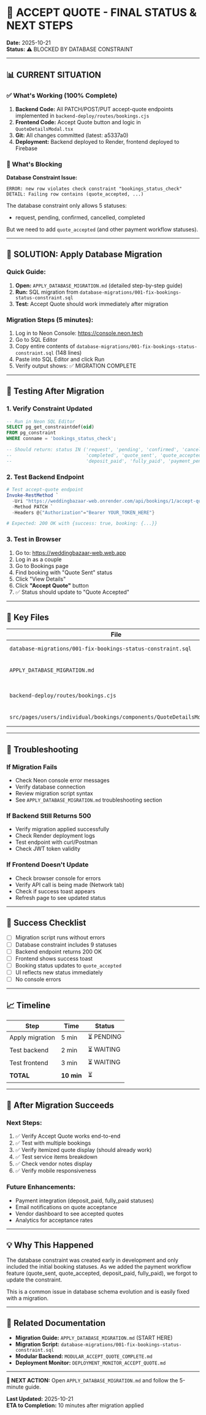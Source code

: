 # 🎯 ACCEPT QUOTE - FINAL STATUS & NEXT STEPS

**Date:** 2025-10-21  
**Status:** ⚠️ BLOCKED BY DATABASE CONSTRAINT

---

## 📊 CURRENT SITUATION

### ✅ What's Working (100% Complete)
1. **Backend Code:** All PATCH/POST/PUT accept-quote endpoints implemented in `backend-deploy/routes/bookings.cjs`
2. **Frontend Code:** Accept Quote button and logic in `QuoteDetailsModal.tsx`
3. **Git:** All changes committed (latest: a5337a0)
4. **Deployment:** Backend deployed to Render, frontend deployed to Firebase

### 🚫 What's Blocking
**Database Constraint Issue:**
```
ERROR: new row violates check constraint "bookings_status_check"
DETAIL: Failing row contains (quote_accepted, ...)
```

The database constraint only allows 5 statuses:
- request, pending, confirmed, cancelled, completed

But we need to add `quote_accepted` (and other payment workflow statuses).

---

## 🔧 SOLUTION: Apply Database Migration

### Quick Guide:
1. **Open:** `APPLY_DATABASE_MIGRATION.md` (detailed step-by-step guide)
2. **Run:** SQL migration from `database-migrations/001-fix-bookings-status-constraint.sql`
3. **Test:** Accept Quote should work immediately after migration

### Migration Steps (5 minutes):
1. Log in to Neon Console: https://console.neon.tech
2. Go to SQL Editor
3. Copy entire contents of `database-migrations/001-fix-bookings-status-constraint.sql` (148 lines)
4. Paste into SQL Editor and click Run
5. Verify output shows: ✅ MIGRATION COMPLETE

---

## 🧪 Testing After Migration

### 1. Verify Constraint Updated
```sql
-- Run in Neon SQL Editor
SELECT pg_get_constraintdef(oid) 
FROM pg_constraint 
WHERE conname = 'bookings_status_check';

-- Should return: status IN ('request', 'pending', 'confirmed', 'cancelled', 
--                           'completed', 'quote_sent', 'quote_accepted', 
--                           'deposit_paid', 'fully_paid', 'payment_pending')
```

### 2. Test Backend Endpoint
```powershell
# Test accept-quote endpoint
Invoke-RestMethod `
  -Uri "https://weddingbazaar-web.onrender.com/api/bookings/1/accept-quote" `
  -Method PATCH `
  -Headers @{"Authorization"="Bearer YOUR_TOKEN_HERE"}

# Expected: 200 OK with {success: true, booking: {...}}
```

### 3. Test in Browser
1. Go to: https://weddingbazaar-web.web.app
2. Log in as a couple
3. Go to Bookings page
4. Find booking with "Quote Sent" status
5. Click "View Details"
6. Click **"Accept Quote"** button
7. ✅ Status should update to "Quote Accepted"

---

## 📁 Key Files

| File | Purpose | Status |
|------|---------|--------|
| `database-migrations/001-fix-bookings-status-constraint.sql` | Migration script | ✅ Ready to run |
| `APPLY_DATABASE_MIGRATION.md` | Step-by-step guide | ✅ Complete |
| `backend-deploy/routes/bookings.cjs` | Accept quote endpoints | ✅ Deployed |
| `src/pages/users/individual/bookings/components/QuoteDetailsModal.tsx` | Frontend logic | ✅ Deployed |

---

## 🐛 Troubleshooting

### If Migration Fails
- Check Neon console error messages
- Verify database connection
- Review migration script syntax
- See `APPLY_DATABASE_MIGRATION.md` troubleshooting section

### If Backend Still Returns 500
- Verify migration applied successfully
- Check Render deployment logs
- Test endpoint with curl/Postman
- Check JWT token validity

### If Frontend Doesn't Update
- Check browser console for errors
- Verify API call is being made (Network tab)
- Check if success toast appears
- Refresh page to see updated status

---

## 🎯 Success Checklist

- [ ] Migration script runs without errors
- [ ] Database constraint includes 9 statuses
- [ ] Backend endpoint returns 200 OK
- [ ] Frontend shows success toast
- [ ] Booking status updates to `quote_accepted`
- [ ] UI reflects new status immediately
- [ ] No console errors

---

## 📈 Timeline

| Step | Time | Status |
|------|------|--------|
| Apply migration | 5 min | ⏳ PENDING |
| Test backend | 2 min | ⏳ WAITING |
| Test frontend | 3 min | ⏳ WAITING |
| **TOTAL** | **10 min** | ⏳ |

---

## 🚀 After Migration Succeeds

### Next Steps:
1. ✅ Verify Accept Quote works end-to-end
2. ✅ Test with multiple bookings
3. ✅ Verify itemized quote display (should already work)
4. ✅ Test service items breakdown
5. ✅ Check vendor notes display
6. ✅ Verify mobile responsiveness

### Future Enhancements:
- Payment integration (deposit_paid, fully_paid statuses)
- Email notifications on quote acceptance
- Vendor dashboard to see accepted quotes
- Analytics for acceptance rates

---

## 💡 Why This Happened

The database constraint was created early in development and only included the initial booking statuses. As we added the payment workflow feature (quote_sent, quote_accepted, deposit_paid, fully_paid), we forgot to update the constraint.

This is a common issue in database schema evolution and is easily fixed with a migration.

---

## 🔗 Related Documentation

- **Migration Guide:** `APPLY_DATABASE_MIGRATION.md` (START HERE)
- **Migration Script:** `database-migrations/001-fix-bookings-status-constraint.sql`
- **Modular Backend:** `MODULAR_ACCEPT_QUOTE_COMPLETE.md`
- **Deployment Monitor:** `DEPLOYMENT_MONITOR_ACCEPT_QUOTE.md`

---

**🎯 NEXT ACTION:** Open `APPLY_DATABASE_MIGRATION.md` and follow the 5-minute guide.

**Last Updated:** 2025-10-21  
**ETA to Completion:** 10 minutes after migration applied
